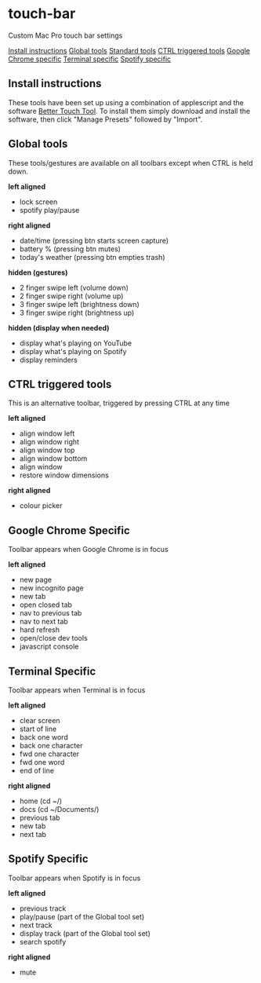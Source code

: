 # touch-bar
Custom Mac Pro touch bar settings

[Install instructions](https://github.com/gromitski/touch-bar#install-instructions)
[Global tools](https://github.com/gromitski/touch-bar#global-functions)
[Standard tools](https://github.com/gromitski/touch-bar#standard-tools)
[CTRL triggered tools](https://github.com/gromitski/touch-bar#ctrl-triggered-tools)
[Google Chrome specific](https://github.com/gromitski/touch-bar#google-chrome-specific)
[Terminal specific](https://github.com/gromitski/touch-bar#terminal-specific)
[Spotify specific](https://github.com/gromitski/touch-bar#spotify-specific)


## Install instructions
These tools have been set up using a combination of applescript and the software [Better Touch Tool](https://folivora.ai/). To install them simply download and install the software, then click "Manage Presets" followed by "Import".


## Global tools

These tools/gestures are available on all toolbars except when CTRL is held down.

**left aligned**
- lock screen
- spotify play/pause

**right aligned**
- date/time (pressing btn starts screen capture)
- battery % (pressing btn mutes)
- today's weather (pressing btn empties trash)

**hidden (gestures)**
- 2 finger swipe left (volume down)
- 2 finger swipe right (volume up)
- 3 finger swipe left (brightness down)
- 3 finger swipe right (brightness up)

**hidden (display when needed)**
- display what's playing on YouTube
- display what's playing on Spotify
- display reminders


## CTRL triggered tools

This is an alternative toolbar, triggered by pressing CTRL at any time

**left aligned**
- align window left
- align window right
- align window top
- align window bottom
- align window
- restore window dimensions

**right aligned**
- colour picker


## Google Chrome Specific

Toolbar appears when Google Chrome is in focus

**left aligned**
- new page
- new incognito page
- new tab
- open closed tab
- nav to previous tab
- nav to next tab
- hard refresh
- open/close dev tools
- javascript console


## Terminal Specific

Toolbar appears when Terminal is in focus

**left aligned**
- clear screen
- start of line
- back one word
- back one character
- fwd one character
- fwd one word
- end of line

**right aligned**
- home (cd ~/)
- docs (cd ~/Documents/)
- previous tab
- new tab
- next tab


## Spotify Specific

Toolbar appears when Spotify is in focus

**left aligned**
- previous track
- play/pause (part of the Global tool set)
- next track
- display track (part of the Global tool set)
- search spotify

**right aligned**
- mute
